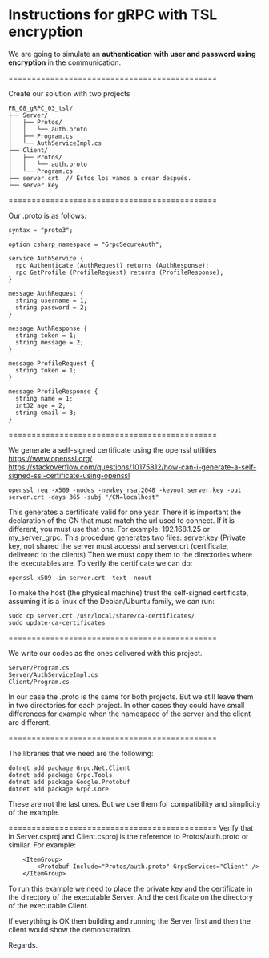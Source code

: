 # Instructions for gRPC with TSL encryption

We are going to simulate an **authentication with user and password using encryption** in the communication.

=============================================

Create our solution with two projects

```
PR_08_gRPC_03_tsl/
├── Server/
│   ├── Protos/
│   │   └── auth.proto
│   ├── Program.cs
│   └── AuthServiceImpl.cs
├── Client/
│   ├── Protos/
│   │   └── auth.proto
│   └── Program.cs
├── server.crt	// Estos los vamos a crear después.
└── server.key
```

=============================================

Our .proto is as follows:

```
syntax = "proto3";

option csharp_namespace = "GrpcSecureAuth";

service AuthService {
  rpc Authenticate (AuthRequest) returns (AuthResponse);
  rpc GetProfile (ProfileRequest) returns (ProfileResponse);
}

message AuthRequest {
  string username = 1;
  string password = 2;
}

message AuthResponse {
  string token = 1;
  string message = 2;
}

message ProfileRequest {
  string token = 1;
}

message ProfileResponse {
  string name = 1;
  int32 age = 2;
  string email = 3;
}
```

=============================================

We generate a self-signed certificate using the openssl utilities https://www.openssl.org/
https://stackoverflow.com/questions/10175812/how-can-i-generate-a-self-signed-ssl-certificate-using-openssl

```
openssl req -x509 -nodes -newkey rsa:2048 -keyout server.key -out server.crt -days 365 -subj "/CN=localhost"
```

This generates a certificate valid for one year.
There it is important the declaration of the CN that must match the url used to connect. If it is different, you must use that one. For example: 192.168.1.25 or my_server_grpc.
This procedure generates two files: server.key (Private key, not shared the server must access) and server.crt (certificate, delivered to the clients)
Then we must copy them to the directories where the executables are.
To verify the certificate we can do:

```
openssl x509 -in server.crt -text -noout
```

To make the host (the physical machine) trust the self-signed certificate, assuming it is a linux of the Debian/Ubuntu family, we can run:

```
sudo cp server.crt /usr/local/share/ca-certificates/
sudo update-ca-certificates
```

=============================================

We write our codes as the ones delivered with this project.

```
Server/Program.cs
Server/AuthServiceImpl.cs
Client/Program.cs
```

In our case the .proto is the same for both projects. But we still leave them in two directories for each project. In other cases they could have small differences for example when the namespace of the server and the client are different.

=============================================

The libraries that we need are the following:

```
dotnet add package Grpc.Net.Client
dotnet add package Grpc.Tools
dotnet add package Google.Protobuf
dotnet add package Grpc.Core
```

These are not the last ones. But we use them for compatibility and simplicity of the example.

=============================================
Verify that in Server.csproj and Client.csproj is the reference to Protos/auth.proto or similar. For example:

```
    <ItemGroup>
        <Protobuf Include="Protos/auth.proto" GrpcServices="Client" />
    </ItemGroup>
```

To run this example we need to place the private key and the certificate in the directory of the executable Server. And the certificate on the directory of the executable Client.

If everything is OK then building and running the Server first and then the client would show the demonstration.

Regards.
